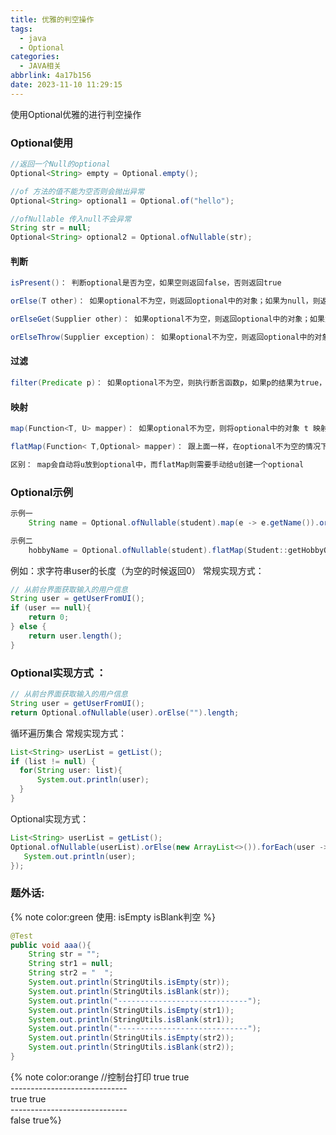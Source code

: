 ```yaml
---
title: 优雅的判空操作
tags:
  - java
  - Optional
categories:
  - JAVA相关
abbrlink: 4a17b156
date: 2023-11-10 11:29:15
---
```


使用Optional优雅的进行判空操作
<!-- more -->
### Optional使用
```JAVA
//返回一个Null的optional
Optional<String> empty = Optional.empty();
```
```JAVA
//of 方法的值不能为空否则会抛出异常
Optional<String> optional1 = Optional.of("hello");
```
```JAVA
//ofNullable 传入null不会异常
String str = null;
Optional<String> optional2 = Optional.ofNullable(str); 
```
#### 判断
```JAVA
isPresent()： 判断optional是否为空，如果空则返回false，否则返回true

orElse(T other)： 如果optional不为空，则返回optional中的对象；如果为null，则返回 other 这个默认值

orElseGet(Supplier other)： 如果optional不为空，则返回optional中的对象；如果为null，则使用Supplier函数生成默认值other

orElseThrow(Supplier exception)： 如果optional不为空，则返回optional中的对象；如果为null，则抛出Supplier函数生成的异常
```
#### 过滤
```JAVA
filter(Predicate p)： 如果optional不为空，则执行断言函数p，如果p的结果为true，则返回原本的optional，否则返回空的optional
```
#### 映射
```JAVA
map(Function<T, U> mapper)： 如果optional不为空，则将optional中的对象 t 映射成另外一个对象 u，并将 u 存放到一个新的optional容器中。

flatMap(Function< T,Optional> mapper)： 跟上面一样，在optional不为空的情况下，将对象t映射成另外一个optional

区别： map会自动将u放到optional中，而flatMap则需要手动给u创建一个optional
```
### Optional示例
```JAVA
示例一 
    String name = Optional.ofNullable(student).map(e -> e.getName()).orElse("");

示例二
    hobbyName = Optional.ofNullable(student).flatMap(Student::getHobbyOfNull).map(Hobby::getName).orElse("");
```
例如：求字符串user的长度（为空的时候返回0）
常规实现方式：
```JAVA
// 从前台界面获取输入的用户信息
String user = getUserFromUI();
if (user == null){
    return 0;
} else {
    return user.length();
}
```
### Optional实现方式 ：
 ```JAVA
// 从前台界面获取输入的用户信息
String user = getUserFromUI();
return Optional.ofNullable(user).orElse("").length;
```
循环遍历集合
常规实现方式：
```JAVA
List<String> userList = getList();
if (list != null) {
  for(String user: list){
      System.out.println(user);
  }
}
```
Optional实现方式：
 ```JAVA
List<String> userList = getList();
Optional.ofNullable(userList).orElse(new ArrayList<>()).forEach(user -> {
    System.out.println(user);
});
```

### 题外话:
{% note color:green 使用: isEmpty isBlank判空 %}
```JAVA
@Test
public void aaa(){
    String str = "";
    String str1 = null;
    String str2 = "  ";
    System.out.println(StringUtils.isEmpty(str));
    System.out.println(StringUtils.isBlank(str));
    System.out.println("-----------------------------");
    System.out.println(StringUtils.isEmpty(str1));
    System.out.println(StringUtils.isBlank(str1));
    System.out.println("-----------------------------");
    System.out.println(StringUtils.isEmpty(str2));
    System.out.println(StringUtils.isBlank(str2));
}

```
{% note color:orange 
//控制台打印
true
true<br>
-----------------------------<br>
true
true<br>
-----------------------------<br>
false
true%}
